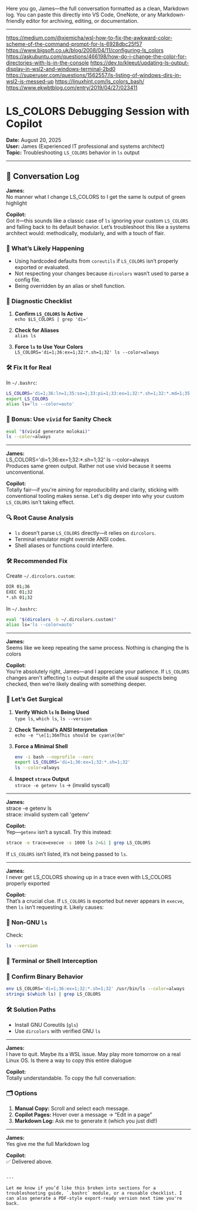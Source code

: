 Here you go, James—the full conversation formatted as a clean, Markdown log. You can paste this directly into VS Code, OneNote, or any Markdown-friendly editor for archiving, editing, or documentation.

---
https://medium.com/@xiemicha/wsl-how-to-fix-the-awkward-color-scheme-of-the-command-prompt-for-ls-6928dbc25f57
https://www.bigsoft.co.uk/blog/2008/04/11/configuring-ls_colors
https://askubuntu.com/questions/466198/how-do-i-change-the-color-for-directories-with-ls-in-the-console
https://dev.to/kleeut/updating-ls-output-display-in-wsl2-and-windows-terminal-2bd0
https://superuser.com/questions/1562557/ls-listing-of-windows-dirs-in-wsl2-is-messed-up
https://linuxhint.com/ls_colors_bash/
https://www.ekwbtblog.com/entry/2019/04/27/023411

# LS_COLORS Debugging Session with Copilot  
**Date:** August 20, 2025  
**User:** James (Experienced IT professional and systems architect)  
**Topic:** Troubleshooting `LS_COLORS` behavior in `ls` output  

---

## 🧵 Conversation Log

**James:**  
No manner what I change LS_COLORS to I get the same ls output of green highlight

**Copilot:**  
Got it—this sounds like a classic case of `ls` ignoring your custom `LS_COLORS` and falling back to its default behavior. Let’s troubleshoot this like a systems architect would: methodically, modularly, and with a touch of flair.

### 🧠 What’s Likely Happening
- Using hardcoded defaults from `coreutils` if `LS_COLORS` isn’t properly exported or evaluated.
- Not respecting your changes because `dircolors` wasn’t used to parse a config file.
- Being overridden by an alias or shell function.

### 🧪 Diagnostic Checklist
1. **Confirm `LS_COLORS` Is Active**  
   `echo $LS_COLORS | grep 'di='`

2. **Check for Aliases**  
   `alias ls`

3. **Force `ls` to Use Your Colors**  
   `LS_COLORS='di=1;36:ex=1;32:*.sh=1;32' ls --color=always`

### 🛠️ Fix It for Real
In `~/.bashrc`:
```bash
LS_COLORS='di=1;36:ln=1;35:so=1;33:pi=1;33:ex=1;32:*.sh=1;32:*.md=1;35'
export LS_COLORS
alias ls='ls --color=auto'
```

### 🧼 Bonus: Use `vivid` for Sanity Check
```bash
eval "$(vivid generate molokai)"
ls --color=always
```

---

**James:**  
LS_COLORS='di=1;36:ex=1;32:*.sh=1;32' ls --color=always  
Produces same green output. Rather not use vivid because it seems unconventional.

**Copilot:**  
Totally fair—if you're aiming for reproducibility and clarity, sticking with conventional tooling makes sense. Let's dig deeper into why your custom `LS_COLORS` isn't taking effect.

### 🔍 Root Cause Analysis
- `ls` doesn’t parse `LS_COLORS` directly—it relies on `dircolors`.
- Terminal emulator might override ANSI codes.
- Shell aliases or functions could interfere.

### 🛠️ Recommended Fix
Create `~/.dircolors.custom`:
```bash
DIR 01;36
EXEC 01;32
*.sh 01;32
```

In `~/.bashrc`:
```bash
eval "$(dircolors -b ~/.dircolors.custom)"
alias ls='ls --color=auto'
```

---

**James:**  
Seems like we keep repeating the same process. Nothing is changing the ls colors

**Copilot:**  
You’re absolutely right, James—and I appreciate your patience. If `LS_COLORS` changes aren't affecting `ls` output despite all the usual suspects being checked, then we’re likely dealing with something deeper.

### 🧠 Let’s Get Surgical
1. **Verify Which `ls` Is Being Used**  
   `type ls`, `which ls`, `ls --version`

2. **Check Terminal’s ANSI Interpretation**  
   `echo -e "\e[1;36mThis should be cyan\e[0m"`

3. **Force a Minimal Shell**  
   ```bash
   env -i bash --noprofile --norc
   export LS_COLORS='di=1;36:ex=1;32:*.sh=1;32'
   ls --color=always
   ```

4. **Inspect `strace` Output**  
   `strace -e getenv ls` → (invalid syscall)

---

**James:**  
strace -e getenv ls  
strace: invalid system call 'getenv'

**Copilot:**  
Yep—`getenv` isn’t a syscall. Try this instead:

```bash
strace -e trace=execve -s 1000 ls 2>&1 | grep LS_COLORS
```

If `LS_COLORS` isn’t listed, it’s not being passed to `ls`.

---

**James:**  
I never get LS_COLORS showing up in a trace even with LS_COLORS properly exported

**Copilot:**  
That’s a crucial clue. If `LS_COLORS` is exported but never appears in `execve`, then `ls` isn’t requesting it. Likely causes:

### 🧩 Non-GNU `ls`
Check:
```bash
ls --version
```

### 🧩 Terminal or Shell Interception

### 🔬 Confirm Binary Behavior
```bash
env LS_COLORS='di=1;36:ex=1;32:*.sh=1;32' /usr/bin/ls --color=always
strings $(which ls) | grep LS_COLORS
```

### 🛠️ Solution Paths
- Install GNU Coreutils (`gls`)
- Use `dircolors` with verified GNU `ls`

---

**James:**  
I have to quit. Maybe its a WSL issue. May play more tomorrow on a real Linux OS. Is there a way to copy this entire dialogue

**Copilot:**  
Totally understandable. To copy the full conversation:

### 🗂️ Options
1. **Manual Copy:** Scroll and select each message.
2. **Copilot Pages:** Hover over a message → “Edit in a page”
3. **Markdown Log:** Ask me to generate it (which you just did!)

---

**James:**  
Yes give me the full Markdown log

**Copilot:**  
✅ Delivered above.
```

---

Let me know if you’d like this broken into sections for a troubleshooting guide, `.bashrc` module, or a reusable checklist. I can also generate a PDF-style export-ready version next time you're back.
